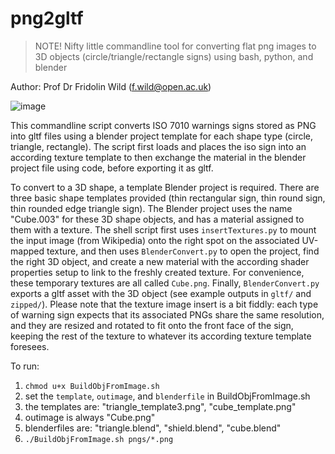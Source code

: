 # png2gltf

> NOTE!
> Nifty little commandline tool for converting flat png images to 3D objects (circle/triangle/rectangle signs) using bash, python, and blender

Author: Prof Dr Fridolin Wild (f.wild@open.ac.uk)

![image](https://github.com/fwild/png2gltf/assets/183296/3afbf566-2d01-4d4e-80c7-d93a8a31ed39)

This commandline script converts ISO 7010 warnings signs stored as PNG into gltf files using a blender project template for each shape type (circle, triangle, rectangle). The script first loads and places the iso sign into an according texture template to then exchange the material in the blender project file using code, before exporting it as gltf.

To convert to a 3D shape, a template Blender project is required. There are three basic shape templates provided (thin rectangular sign, thin round sign, thin rounded edge triangle sign). The Blender project uses the name "Cube.003" for these 3D shape objects, and has a material assigned to them with a texture. The shell script first uses `insertTextures.py` to mount the input image (from Wikipedia) onto the right spot on the associated UV-mapped texture, and then uses `BlenderConvert.py` to open the project, find the right 3D object, and create a new material with the according shader properties setup to link to the freshly created texture. For convenience, these temporary textures are all called `Cube.png`. Finally, `BlenderConvert.py` exports a gltf asset with the 3D object (see example outputs in `gltf/` and `zipped/`). Please note that the texture image insert is a bit fiddly: each type of warning sign expects that its associated PNGs share the same resolution, and they are resized and rotated to fit onto the front face of the sign, keeping the rest of the texture to whatever its according texture template foresees.

To run:

1. `chmod u+x BuildObjFromImage.sh`
2. set the `template`, `outimage`, and `blenderfile` in BuildObjFromImage.sh
3. the templates are: "triangle_template3.png", "cube_template.png"
4. outimage is always "Cube.png"
5. blenderfiles are: "triangle.blend", "shield.blend", "cube.blend"
2. `./BuildObjFromImage.sh pngs/*.png` 
